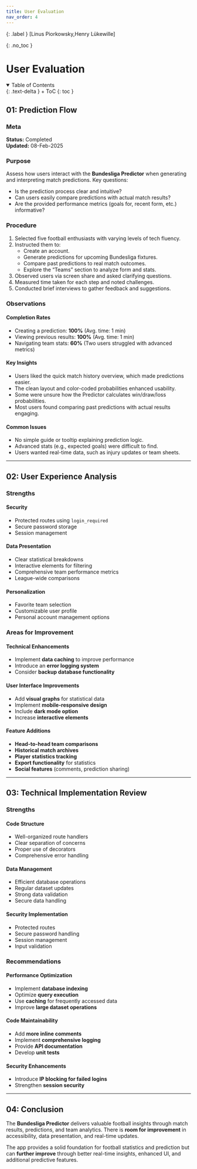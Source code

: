 ```yaml
---
title: User Evaluation
nav_order: 4
---
```


{: .label }
[Linus Piorkowsky,Henry Lükewille]

{: .no_toc }
# User Evaluation

<details open markdown="block">
{: .text-delta }
<summary>Table of Contents</summary>
+ ToC
{: toc }
</details>

## 01: Prediction Flow

### Meta

**Status:** Completed  
**Updated:** 08-Feb-2025  

### Purpose

Assess how users interact with the **Bundesliga Predictor** when generating and interpreting match predictions. Key questions:
- Is the prediction process clear and intuitive?
- Can users easily compare predictions with actual match results?
- Are the provided performance metrics (goals for, recent form, etc.) informative?

### Procedure

1. Selected five football enthusiasts with varying levels of tech fluency.  
2. Instructed them to:
   - Create an account.
   - Generate predictions for upcoming Bundesliga fixtures.
   - Compare past predictions to real match outcomes.
   - Explore the “Teams” section to analyze form and stats.
3. Observed users via screen share and asked clarifying questions.
4. Measured time taken for each step and noted challenges.
5. Conducted brief interviews to gather feedback and suggestions.

### Observations

#### Completion Rates
- Creating a prediction: **100%** (Avg. time: 1 min)
- Viewing previous results: **100%** (Avg. time: 1 min)
- Navigating team stats: **60%** (Two users struggled with advanced metrics)

#### Key Insights
- Users liked the quick match history overview, which made predictions easier.
- The clean layout and color-coded probabilities enhanced usability.
- Some were unsure how the Predictor calculates win/draw/loss probabilities.
- Most users found comparing past predictions with actual results engaging.

#### Common Issues
- No simple guide or tooltip explaining prediction logic.
- Advanced stats (e.g., expected goals) were difficult to find.
- Users wanted real-time data, such as injury updates or team sheets.

---

## 02: User Experience Analysis

### Strengths

#### Security
- Protected routes using `login_required`
- Secure password storage
- Session management

#### Data Presentation
- Clear statistical breakdowns
- Interactive elements for filtering
- Comprehensive team performance metrics
- League-wide comparisons

#### Personalization
- Favorite team selection
- Customizable user profile
- Personal account management options

### Areas for Improvement

#### Technical Enhancements
- Implement **data caching** to improve performance
- Introduce an **error logging system**
- Consider **backup database functionality**

#### User Interface Improvements
- Add **visual graphs** for statistical data
- Implement **mobile-responsive design**
- Include **dark mode option**
- Increase **interactive elements**

#### Feature Additions
- **Head-to-head team comparisons**
- **Historical match archives**
- **Player statistics tracking**
- **Export functionality** for statistics
- **Social features** (comments, prediction sharing)

---

## 03: Technical Implementation Review

### Strengths

#### Code Structure
- Well-organized route handlers
- Clear separation of concerns
- Proper use of decorators
- Comprehensive error handling

#### Data Management
- Efficient database operations
- Regular dataset updates
- Strong data validation
- Secure data handling

#### Security Implementation
- Protected routes
- Secure password handling
- Session management
- Input validation

### Recommendations

#### Performance Optimization
- Implement **database indexing**
- Optimize **query execution**
- Use **caching** for frequently accessed data
- Improve **large dataset operations**

#### Code Maintainability
- Add **more inline comments**
- Implement **comprehensive logging**
- Provide **API documentation**
- Develop **unit tests**

#### Security Enhancements
- Introduce **IP blocking for failed logins**
- Strengthen **session security**

---

## 04: Conclusion

The **Bundesliga Predictor** delivers valuable football insights through match results, predictions, and team analytics. There is **room for improvement** in accessibility, data presentation, and real-time updates.

The app provides a solid foundation for football statistics and prediction but can **further improve** through better real-time insights, enhanced UI, and additional predictive features.
